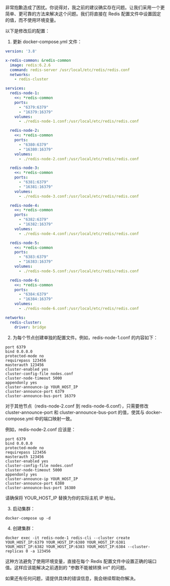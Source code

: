 非常抱歉造成了困扰。你说得对，我之前的建议确实存在问题。让我们采用一个更简单、更可靠的方法来解决这个问题。我们将直接在 Redis 配置文件中设置固定的值，而不使用环境变量。

以下是修改后的配置：

1. 更新 docker-compose.yml 文件：

```yaml
version: '3.8'

x-redis-common: &redis-common
  image: redis:6.2.6
  command: redis-server /usr/local/etc/redis/redis.conf
  networks:
    - redis-cluster

services:
  redis-node-1:
    <<: *redis-common
    ports:
      - "6379:6379"
      - "16379:16379"
    volumes:
      - ./redis-node-1.conf:/usr/local/etc/redis/redis.conf

  redis-node-2:
    <<: *redis-common
    ports:
      - "6380:6379"
      - "16380:16379"
    volumes:
      - ./redis-node-2.conf:/usr/local/etc/redis/redis.conf

  redis-node-3:
    <<: *redis-common
    ports:
      - "6381:6379"
      - "16381:16379"
    volumes:
      - ./redis-node-3.conf:/usr/local/etc/redis/redis.conf

  redis-node-4:
    <<: *redis-common
    ports:
      - "6382:6379"
      - "16382:16379"
    volumes:
      - ./redis-node-4.conf:/usr/local/etc/redis/redis.conf

  redis-node-5:
    <<: *redis-common
    ports:
      - "6383:6379"
      - "16383:16379"
    volumes:
      - ./redis-node-5.conf:/usr/local/etc/redis/redis.conf

  redis-node-6:
    <<: *redis-common
    ports:
      - "6384:6379"
      - "16384:16379"
    volumes:
      - ./redis-node-6.conf:/usr/local/etc/redis/redis.conf

networks:
  redis-cluster:
    driver: bridge
```

2. 为每个节点创建单独的配置文件。例如，redis-node-1.conf 的内容如下：

```
port 6379
bind 0.0.0.0
protected-mode no
requirepass 123456
masterauth 123456
cluster-enabled yes
cluster-config-file nodes.conf
cluster-node-timeout 5000
appendonly yes
cluster-announce-ip YOUR_HOST_IP
cluster-announce-port 6379
cluster-announce-bus-port 16379
```

对于其他节点（redis-node-2.conf 到 redis-node-6.conf），只需要修改 cluster-announce-port 和 cluster-announce-bus-port 的值，使其与 docker-compose.yml 中的端口映射一致。

例如，redis-node-2.conf 应该是：

```
port 6379
bind 0.0.0.0
protected-mode no
requirepass 123456
masterauth 123456
cluster-enabled yes
cluster-config-file nodes.conf
cluster-node-timeout 5000
appendonly yes
cluster-announce-ip YOUR_HOST_IP
cluster-announce-port 6380
cluster-announce-bus-port 16380
```

请确保将 YOUR_HOST_IP 替换为你的实际主机 IP 地址。

3. 启动集群：

```
docker-compose up -d
```

4. 创建集群：

```
docker exec -it redis-node-1 redis-cli --cluster create YOUR_HOST_IP:6379 YOUR_HOST_IP:6380 YOUR_HOST_IP:6381 YOUR_HOST_IP:6382 YOUR_HOST_IP:6383 YOUR_HOST_IP:6384 --cluster-replicas 0 -a 123456
```

这种方法避免了使用环境变量，直接在每个 Redis 配置文件中设置正确的端口值。这样应该能解决之前遇到的 "参数不能被转换 int" 的问题。

如果还有任何问题，请提供具体的错误信息，我会继续帮助你解决。